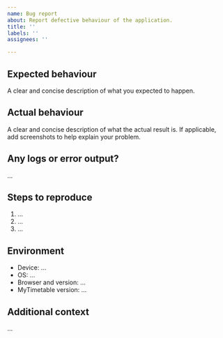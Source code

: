 ```yaml
---
name: Bug report
about: Report defective behaviour of the application.
title: ''
labels: ''
assignees: ''

---
```


## Expected behaviour

A clear and concise description of what you expected to happen.

## Actual behaviour

A clear and concise description of what the actual result is. If applicable, add screenshots to help explain your problem.

## Any logs or error output?

…

## Steps to reproduce

1. …
2. …
3. …

## Environment

 - Device: …
 - OS: …
 - Browser and version: …
 - MyTimetable version: …

## Additional context

…
